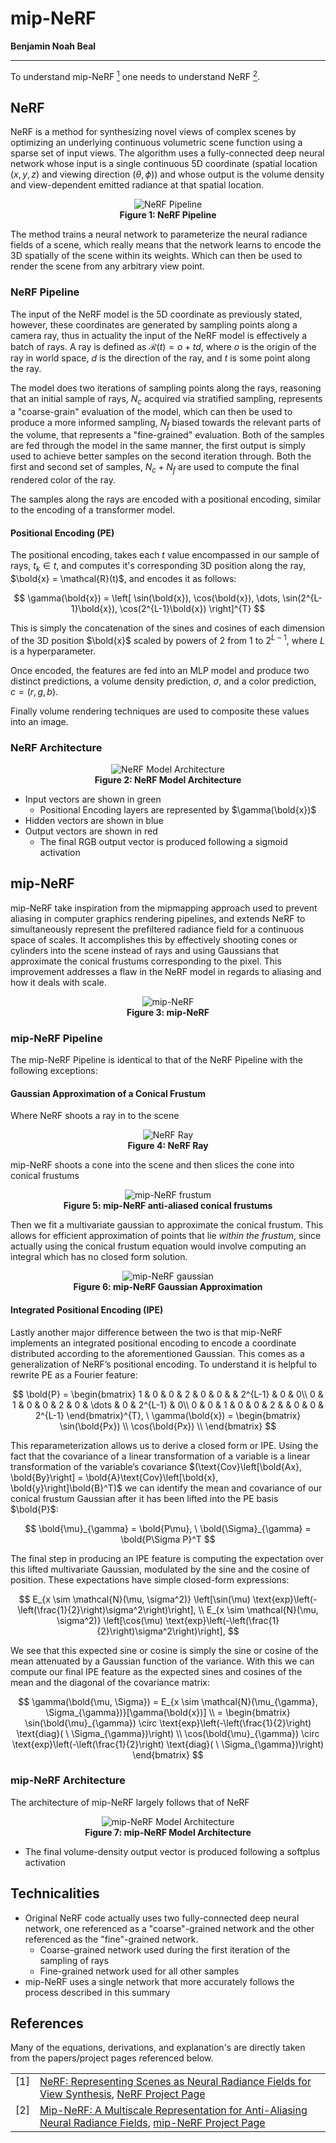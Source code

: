 # mip-NeRF

<span style="font-weight: bold;font-size:14px;">Benjamin Noah Beal</span>

---

To understand mip-NeRF <a class="citation" href="#r1"><sup id="citation-r1">1</sup></a> one needs to understand NeRF <a class="citation" href="#r1"><sup id="citation-r1">2</sup></a>. 

## NeRF

NeRF is a method for synthesizing novel views of complex scenes by optimizing an underlying continuous volumetric scene function using a sparse set of input views. The algorithm uses a fully-connected deep neural network whose input is a single continuous 5D coordinate (spatial location $(x, y, z)$ and viewing direction $(\theta, \phi)$) and whose output is the volume density and view-dependent emitted radiance at that spatial location.

<center>
<figure>
    <img src="images/nerfpipelinemain.png" alt="NeRF Pipeline">
    <figcaption><b>Figure 1: NeRF Pipeline</b></figcaption>
</figure>
</center>

The method trains a neural network to parameterize the neural radiance fields of a scene, which really means that the network learns to encode the 3D spatially of the scene within its weights. Which can then be used to render the scene from any arbitrary view point.

### NeRF Pipeline

The input of the NeRF model is the 5D coordinate as previously stated, however, these coordinates are generated by sampling points along a camera ray, thus in actuality the input of the NeRF model is effectively a batch of rays. A ray is defined as $\mathcal{R}(t) = o + td$, where $o$ is the origin of the ray in world space, $d$ is the direction of the ray, and $t$ is some point along the ray.

The model does two iterations of sampling points along the rays, reasoning that an initial sample of rays, $N_c$ acquired via stratified sampling, represents a "coarse-grain" evaluation of the model, which can then be used to produce a more informed sampling, $N_f$ biased towards the relevant parts of the volume, that represents a "fine-grained" evaluation. Both of the samples are fed through the model in the same manner, the first output is simply used to achieve better samples on the second iteration through. Both the first and second set of samples, $N_c + N_f$ are used to compute the final rendered color of the ray.

The samples along the rays are encoded with a positional encoding, similar to the encoding of a transformer model.

#### Positional Encoding (PE)

The positional encoding, takes each $t$ value encompassed in our sample of rays, $t_k \in t$, and computes it's corresponding 3D position along the ray, $\bold{x} = \mathcal{R}(t)$, and encodes it as follows:

$$
\gamma(\bold{x}) = \left[ \sin(\bold{x}), \cos(\bold{x}), \dots, \sin(2^{L-1}\bold{x}), \cos(2^{L-1}\bold{x}) \right]^{T}
$$

This is simply the concatenation of the sines and cosines of each dimension of the 3D position $\bold{x}$ scaled by powers of $2$ from $1$ to $2^{L−1}$, where $L$ is a hyperparameter.

Once encoded, the features are fed into an MLP model and produce two distinct predictions, a volume density prediction, $\sigma$, and a color prediction, $c = (r, g, b)$.

Finally volume rendering techniques are used to composite these values into an image.

### NeRF Architecture

<center>
<figure>
    <img src="images/NeRFArchitecture.png" alt="NeRF Model Architecture">
    <figcaption><b>Figure 2: NeRF Model Architecture</b></figcaption>
</figure>
</center>

* Input vectors are shown in green
  * Positional Encoding layers are represented by $\gamma(\bold{x})$
* Hidden vectors are shown in blue
* Output vectors are shown in red
  * The final RGB output vector is produced following a sigmoid activation

## mip-NeRF

mip-NeRF take inspiration from the mipmapping approach used to prevent aliasing in computer graphics rendering pipelines, and extends NeRF to simultaneously represent the prefiltered radiance field for a continuous space of scales. It accomplishes this by effectively shooting cones or cylinders into the scene instead of rays and using Gaussians that approximate the conical frustums corresponding to the pixel. This improvement addresses a flaw in the NeRF model in regards to aliasing and how it deals with scale.

<center>
<figure>
    <img src="images/nerfTomipnerf.png" alt="mip-NeRF">
    <figcaption><b>Figure 3: mip-NeRF</b></figcaption>
</figure>
</center>

### mip-NeRF Pipeline

The mip-NeRF Pipeline is identical to that of the NeRF Pipeline with the following exceptions:

#### Gaussian Approximation of a Conical Frustum

Where NeRF shoots a ray in to the scene

<center>
<figure>
    <img src="images/nerfR.png" alt="NeRF Ray">
    <figcaption><b>Figure 4: NeRF Ray</b></figcaption>
</figure>
</center>

mip-NeRF shoots a cone into the scene and then slices the cone into conical frustums

<center>
<figure>
    <img src="images/mipNerfR.png" alt="mip-NeRF frustum">
    <figcaption><b>Figure 5: mip-NeRF anti-aliased conical frustums</b></figcaption>
</figure>
</center>

Then we fit a multivariate gaussian to approximate the conical frustum. This allows for efficient approximation of points that lie *within the frustum*, since actually using the conical frustum equation would involve computing an integral which has no closed form solution.

<center>
<figure>
    <img src="images/mipNerfG.png" alt="mip-NeRF gaussian">
    <figcaption><b>Figure 6: mip-NeRF Gaussian Approximation</b></figcaption>
</figure>
</center>

#### Integrated Positional Encoding (IPE)

Lastly another major difference between the two is that mip-NeRF implements an integrated positional encoding to encode a coordinate distributed according to the aforementioned Gaussian. This comes as a generalization of NeRF’s positional encoding. To understand it is helpful to rewrite PE as a Fourier feature:

$$
\bold{P} = 
\begin{bmatrix}
1 & 0 & 0 & 2 & 0 & 0 & & 2^{L-1} & 0 & 0\\
0 & 1 & 0 & 0 & 2 & 0 &  \dots & 0 & 2^{L-1} & 0\\
0 & 0 & 1 & 0 & 0 & 2 & & 0 & 0 & 2^{L-1}
\end{bmatrix}^{T}, \ \gamma(\bold{x}) = 
\begin{bmatrix}
\sin(\bold{Px}) \\
\cos(\bold{Px}) \\
\end{bmatrix}
$$

This reparameterization allows us to derive a closed form or IPE. Using the fact that the covariance of a linear transformation of a variable is a linear transformation of the variable’s covariance $(\text{Cov}\left[\bold{Ax}, \bold{By}\right] = \bold{A}\text{Cov}\left[\bold{x}, \bold{y}\right]\bold{B}^T)$  we can identify the mean and covariance of our conical frustum Gaussian after it has been lifted into the PE basis $\bold{P}$:

$$
\bold{\mu}_{\gamma} = \bold{P\mu}, \ \bold{\Sigma}_{\gamma} = \bold{P\Sigma P}^T
$$

The final step in producing an IPE feature is computing the expectation over this lifted multivariate Gaussian, modulated by the sine and the cosine of position. These expectations have simple closed-form expressions:

$$
E_{x \sim \mathcal{N}(\mu, \sigma^2)} \left[\sin(\mu) \text{exp}\left(-\left(\frac{1}{2}\right)\sigma^2\right)\right], \\
E_{x \sim \mathcal{N}(\mu, \sigma^2)} \left[\cos(\mu) \text{exp}\left(-\left(\frac{1}{2}\right)\sigma^2\right)\right],
$$

We see that this expected sine or cosine is simply the sine or cosine of the mean attenuated by a Gaussian function of the variance. With this we can compute our final IPE feature as the expected sines and cosines of the mean and the diagonal of the covariance matrix:

$$
\gamma(\bold{\mu, \Sigma}) = E_{x \sim \mathcal{N}(\mu_{\gamma}, \Sigma_{\gamma})}[\gamma(\bold{x})] \\
= \begin{bmatrix}
\sin(\bold{\mu}_{\gamma}) \circ \text{exp}\left(-\left(\frac{1}{2}\right) \text{diag}( \ \Sigma_{\gamma})\right) \\
\cos(\bold{\mu}_{\gamma}) \circ \text{exp}\left(-\left(\frac{1}{2}\right) \text{diag}( \ \Sigma_{\gamma})\right)
\end{bmatrix}
$$

### mip-NeRF Architecture

The architecture of mip-NeRF largely follows that of NeRF

<center>
<figure>
    <img src="images/mipnerfArchitecture.png" alt="mip-NeRF Model Architecture">
    <figcaption><b>Figure 7: mip-NeRF Model Architecture</b></figcaption>
</figure>
</center>

* The final volume-density output vector is produced following a softplus activation

## Technicalities

* Original NeRF code actually uses two fully-connected deep neural network, one referenced as a "coarse"-grained network and the other referenced as the "fine"-grained network. 
  * Coarse-grained network used during the first iteration of the sampling of rays
  * Fine-grained network used for all other samples
* mip-NeRF uses a single network that more accurately follows the process described in this summary


## References

Many of the equations, derivations, and explanation's are directly taken from the papers/project pages referenced below.

<table>

<tr valign="top">
<td align="right">
[<a name="r1">1</a>]
</td>
<td>
 <a href="https://arxiv.org/pdf/2003.08934.pdf">NeRF: Representing Scenes as
Neural Radiance Fields for View Synthesis</a>,
<a href="https://www.matthewtancik.com/nerf">NeRF Project Page</a>
</td>

</tr>

<tr valign="top">
<td align="right">
[<a name="r2">2</a>]
</td>
<td>
 <a href="https://arxiv.org/pdf/2103.13415.pdf">Mip-NeRF: A Multiscale Representation for Anti-Aliasing Neural Radiance Fields</a>,
<a href="https://jonbarron.info/mipnerf/">mip-NeRF Project Page</a>
</td>
</tr>

</table>
